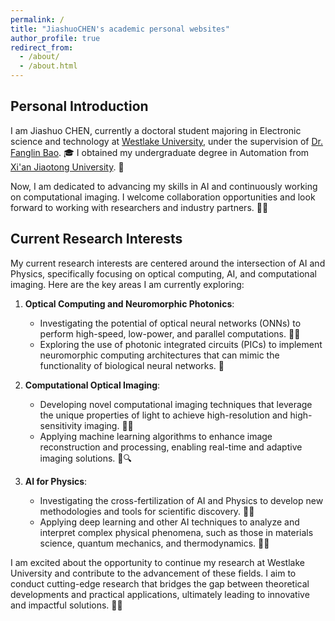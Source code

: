 ```yaml
---
permalink: /
title: "JiashuoCHEN's academic personal websites"
author_profile: true
redirect_from: 
  - /about/
  - /about.html
---
```



## Personal Introduction 

I am Jiashuo CHEN, currently a doctoral student majoring in Electronic science and technology at [Westlake University](https://www.westlake.edu.cn/), under the supervision of [Dr. Fanglin Bao](https://www.westlake.edu.cn/faculty/fanglin-bao.shtml). 🎓 I obtained my undergraduate degree in Automation from [Xi'an Jiaotong University](https://www.xjtu.edu.cn/). 🏫 

Now, I am dedicated to advancing my skills in AI and continuously working on computational imaging. I welcome collaboration opportunities and look forward to working with researchers and industry partners. 👥🤝

## Current Research Interests
My current research interests are centered around the intersection of AI and Physics, specifically focusing on optical computing, AI, and computational imaging. Here are the key areas I am currently exploring:

1. **Optical Computing and Neuromorphic Photonics**:
   - Investigating the potential of optical neural networks (ONNs) to perform high-speed, low-power, and parallel computations. 🚀💡
   - Exploring the use of photonic integrated circuits (PICs) to implement neuromorphic computing architectures that can mimic the functionality of biological neural networks. 🧠

2. **Computational Optical Imaging**:
   - Developing novel computational imaging techniques that leverage the unique properties of light to achieve high-resolution and high-sensitivity imaging. 📸🔬
   - Applying machine learning algorithms to enhance image reconstruction and processing, enabling real-time and adaptive imaging solutions. 🤖🔍

3. **AI for Physics**:
   - Investigating the cross-fertilization of AI and Physics to develop new methodologies and tools for scientific discovery. 🧪🤖
   - Applying deep learning and other AI techniques to analyze and interpret complex physical phenomena, such as those in materials science, quantum mechanics, and thermodynamics. 🌌💡

I am excited about the opportunity to continue my research at Westlake University and contribute to the advancement of these fields. I aim to conduct cutting-edge research that bridges the gap between theoretical developments and practical applications, ultimately leading to innovative and impactful solutions. 🚀🌟

<script type="text/javascript" src="//rf.revolvermaps.com/0/0/6.js?i=54e0ojatafc&amp;m=7&amp;c=e63100&amp;cr1=ffffff&amp;f=arial&amp;l=0&amp;bv=90&amp;lx=-420&amp;ly=420&amp;hi=20&amp;he=7&amp;hc=a8ddff&amp;rs=80" async="async"></script>
